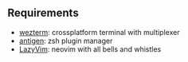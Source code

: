 ## Requirements

- [wezterm](https://wezfurlong.org/wezterm/): crossplatform terminal with multiplexer
- [antigen](https://antigen.sharats.me/): zsh plugin manager
- [LazyVim](https://www.lazyvim.org/): neovim with all bells and whistles
